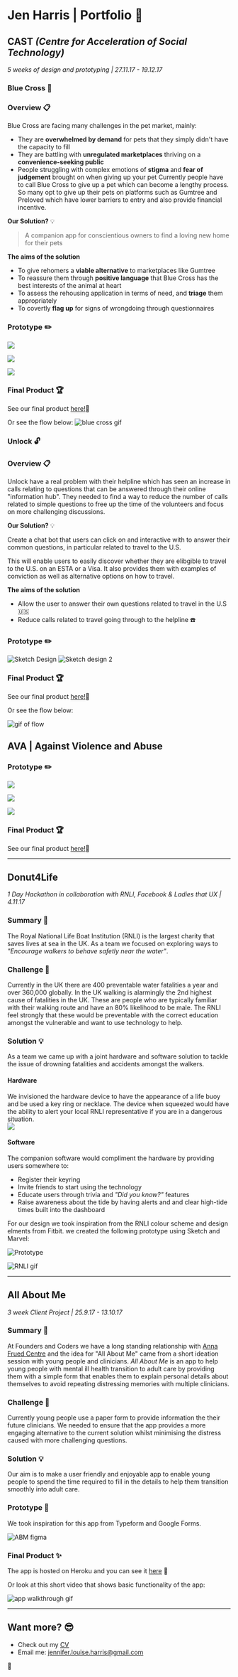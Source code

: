 # Jen Harris | Portfolio :ledger:

## CAST _*(Centre for Acceleration of Social Technology)*_ 
_*5 weeks of design and prototyping | 27.11.17 - 19.12.17*_

### Blue Cross :dog:
 
### Overview :clipboard:
Blue Cross are facing many challenges in the pet market, mainly:
 - They are **overwhelmed by demand** for pets that they simply didn't have the capacity to fill
 - They are battling with **unregulated marketplaces** thriving on a **convenience-seeking public**
 - People struggling with complex emotions of **stigma** and **fear of judgement** brought on when giving up your pet
Currently people have to call Blue Cross to give up a pet which can become a lengthy process. So many opt to give up their pets on platforms such as Gumtree and Preloved which have lower barriers to entry and also provide financial incentive. 

__Our Solution?__ :bulb:

> A companion app for conscientious owners to find a loving new home for their pets

 **The aims of the solution**
* To give rehomers a **viable alternative** to marketplaces like Gumtree
* To reassure them through **positive language** that Blue Cross has the best interests of the animal at heart
* To assess the rehousing application in terms of need, and **triage** them appropriately
* To covertly **flag up** for signs of wrongdoing through questionnaires
  
### Prototype :pencil2:

![](https://files.gitter.im/Jen-Harris/8uDK/image.png)
  
![](https://files.gitter.im/Jen-Harris/5DxB/image.png)
  
![](https://files.gitter.im/Jen-Harris/AUtK/image.png) 
 


### Final Product :trophy:
See our final product [here!](https://bluecross.surge.sh/):eyes:
  
  Or see the flow below: 
![blue cross gif](https://files.gitter.im/Jen-Harris/Pqbs/productgif2.gif)

### Unlock :unlock:

### Overview :clipboard:
Unlock have a real problem with their helpline which has seen an increase in calls relating to questions that can be answered through their online "information hub". They needed to find a way to reduce the number of calls related to simple questions to free up the time of the volunteers and focus on more challenging discussions.  
  
__Our Solution?__ :bulb:

Create a chat bot that users can click on and interactive with to answer their common questions, in particular related to travel to the U.S. 

This will enable users to easily discover whether they are elibgible to travel to the U.S. on an ESTA or a Visa. It also provides them with examples of conviction as well as alternative options on how to travel.

 **The aims of the solution**
* Allow the user to answer their own questions related to travel in the U.S :us:
* Reduce calls related to travel going through to the helpline :phone:

### Prototype :pencil2:
![Sketch Design](https://files.gitter.im/Jen-Harris/XtAX/image.png)
![Sketch design 2](https://files.gitter.im/Jen-Harris/FgoI/image.png)

### Final Product :trophy:
See our final product [here!](http://unlock-chat.surge.sh/):eyes:
  
  Or see the flow below: 
    
  ![gif of flow](https://files.gitter.im/Jen-Harris/16yl/UnlockFinalProduct2.gif)

## AVA | Against Violence and Abuse

### Prototype :pencil2:
![](https://files.gitter.im/Jen-Harris/vU2A/image.png)
  
![](https://files.gitter.im/Jen-Harris/ibkV/image.png)
  
![](https://files.gitter.im/Jen-Harris/aPmF/image.png)

### Final Product :trophy:
See our final product [here!](http://ava-uk.surge.sh/):eyes:

---

## Donut4Life 
_*1 Day Hackathon in collaboration with RNLI, Facebook & Ladies that UX | 4.11.17*_  

### Summary :page_with_curl: 
The Royal National Life Boat Institution (RNLI) is the largest charity that saves lives at sea in the UK. As a team we focused on exploring ways to _*"Encourage walkers to behave safetly near the water"*_. 

### Challenge :dizzy:
Currently in the UK there are 400 preventable water fatalities a year and over 360,000 globally. 
In the UK walking is alarmingly the 2nd highest cause of fatalities in the UK. These are people who are typically familiar with their walking route and have an 80% likelihood to be male.
The RNLI feel strongly that these would be preventable with the correct education amongst the vulnerable and want to use technology to help.   
  
### Solution :bulb:
As a team we came up with a joint hardware and software solution to tackle the issue of drowning fatalities and accidents amongst the walkers.    
#### Hardware  
We invisioned the hardware device to have the appearance of a life buoy and be used a key ring or necklace. The device when squeezed would have the ability to alert your local RNLI representative if you are in a dangerous situation.  
![](https://files.gitter.im/Jen-Harris/92It/image.png)  

#### Software  
  
The companion software would compliment the hardware by providing users somewhere to:    
* Register their keyring
* Invite friends to start using the technology
* Educate users through trivia and _*"Did you know?"*_ features
* Raise awareness about the tide by having alerts and and clear high-tide times built into the dashboard  

For our design we took inspiration from the RNLI colour scheme and design elments from Fitbit. we created the following prototype using Sketch and Marvel:  
  
![Prototype](https://files.gitter.im/Jen-Harris/hNUB/image.png)  
  
![RNLI gif](http://g.recordit.co/2OC7gfGSSC.gif)  
  
  --- 
    

## All About Me
_*3 week Client Project | 25.9.17 - 13.10.17*_

### Summary :page_with_curl: 
At Founders and Coders we have a long standing relationship with [Anna Frued Centre](http://www.annafreud.org/) and the idea for "All About Me" came from a short ideation session with young people and clinicians. 
_*All About Me*_ is an app to help young people with mental ill health transition to adult care by providing them with a simple form that enables them to explain personal details about themselves to avoid repeating distressing memories with multiple clinicians. 

### Challenge :dizzy:
Currently young people use a paper form to provide information the their future clinicians. We needed to ensure that the app provides a more engaging alternative to the current solution whilst minimising the distress caused with more challenging questions.

### Solution :bulb:
Our aim is to make a user friendly and enjoyable app to enable young people to spend the time required to fill in the details to help them transition smoothly into adult care. 

### Prototype :pencil:
We took inspiration for this app from Typeform and Google Forms. 
  
![ABM figma](https://files.gitter.im/Jen-Harris/NYNq/image.png)

### Final Product :sparkles:
The app is hosted on Heroku and you can see it [here](https://allaboutme-annafreud.herokuapp.com/) :eyes: 

Or look at this short video that shows basic functionality of the app:  

![app walkthrough gif](https://i.imgur.com/Ibg2ykx.gif)  
  
---

## Want more? :sunglasses:
* Check out my [CV](https://github.com/Jen-Harris/cv)
* Email me: jennifer.louise.harris@gmail.com

:wave:
